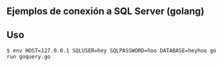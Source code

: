 ## Ejemplos de conexión a SQL Server (golang)

## Uso

    $ env HOST=127.0.0.1 SQLUSER=hey SQLPASSWORD=hoo DATABASE=heyhoo go run goquery.go